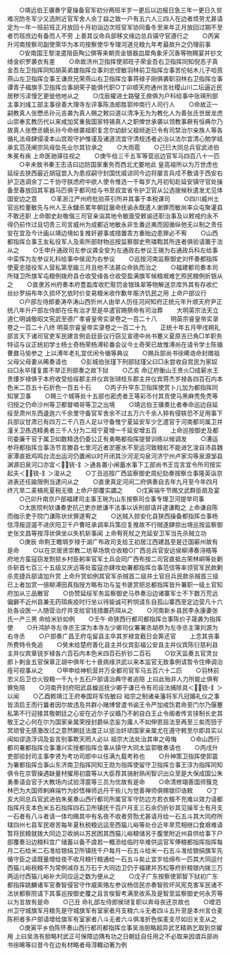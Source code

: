 <!-- { "loadSidebar": true } -->
　　○靖远伯王骥奏宁夏操备官军初分两班半岁一更后以边报日急三年一更日久贫难况防冬军少又选附近官军舍人余丁益之致一户有五六人三四人在边者烦劳尤甚请定为一年一班前班正月放回十月初诣边次班官军协同备冬至来年正月放回过期不至者罚班庶边有备而人不劳  上善其议命兵部移文缘边总兵镇守官遵行之
　　○丙寅升河南按察司副使荣华为本司按察使华专理河道兑粮九年考最故升之仍理前事
　　○安南国王黎浚遣陪臣陶公僎等来朝贡金银器皿犀角象牙沉香等物赐宴并钞文绮金织罗袭衣有差
　　○命故济州卫指挥使郑旺子荣金吾右卫指挥同知倪忞子真金吾左卫指挥同知胡英弟雄指挥佥事刘忠侄敏羽林前卫指挥佥事苦伦帖木儿子哈孩燕山左卫指挥佥事王谦庶兄荣燕山右卫指挥佥事蒋禄子刚俱袭职羽林右卫指挥佥事谭青子福旗手卫指挥佥事胡荣子能俱代职○丁卯顺天府通州言社稷山川二坛逼近民居秽污渎慢乞更徙他地从之
　　○戊辰擢进士路璧王庾俱为户科给事中张瑛刑部主事刘彧工部主事徐善大理寺左评事陈浩郎胜郭仲南行人司行人
　　○命故正一嗣教真人张懋丞孙元吉袭为真人赐之敕曰道以清净无为为教化人为善张氏世居龙虎山崇奉玄教历代以来咸加奖重我国家特锡真人之职俾世承袭以领教事厥有恒典尔乃故真人张懋丞嫡长孙今命继袭祖职复念尔幼龄父祖倾逝已令有司禁治尔亲族人等各循礼法毋肆侵凌本山宫观守护惟谨及诸道流宜守清规违者必治以法尔宜清心勉学祗承玄范茂阐宗风毋坠先业尔其钦承之
　　○大雨雹
　　○己巳大同总兵官武进伯朱冕有疾  上命医驰驿往视之
　　○庚午给三千五军等营巡边官军马四百八十一匹
　　○辛未致书秦王志洁曰边防国家重务而西北尤要地此  皇高祖所以为万世虑也延绥去狭西最近胡寇尝入为患叔嗣守封国忧戚谅同今边将屡言兵戍不敷请于西安右护卫选调余丁二千协守朕虑府中欲人使令惟选一千每岁九月初旬赴延安镇守官处操备至春放回其军器马匹俱于都司给与书至叔宜省令护卫官从公选拨候秋遣发尤见体国安边之意
　　○革浙江严州府批验茶引所并其事于本税课司
　　○四川威州土官巡检董敏先与州人王永讎杀累年朝廷屡命抚谕永既遣人谢罪而敏尚率众屯聚灌县不敢还职  上命御史赵敬偕三司官亲诣其地令敏面受敕谕还职治事及以敕戒约永不得仍前作过且切责三司言威州为成都近地敏永非生番远夷而因循纵弛无以制之责任安在宜及今计画以靖边境如复推奸避事或措置乖方重贻边患罪必不宥
　　○山西都指挥佥事王友私役军人及索所部财物巡按监察御史熊璘鞫其所连者俱验请置于法从之
　　○壬申升通政司左参议龚全安为左通政右参议王锡为右通政兵科左给事中栾恽为左参议礼科给事中侯润为右参议
　　○巡按河南监察御史刘怀奏都指挥使夏忠擅役军人营私第至踰三月且他不法甚众命执而治之
　　○福建都司奏本司所辖卫所旗军屯粮例拨府县仓收受缘各仓收受盈满旗军候粮艰难乞照民粮例折银从之
　　○直隶苏州府奏本府豊盈库收贮赃罚金银珠翠等物解送京库外其有存收纻丝纱罗绢布年久损坏乞依时价变易粮米收作歉年赈济饥民之用  上命户部议行
　　○户部左侍郎姜涛卒涛山西忻州人由举人历任河间知府正统元年升顺天府尹正统八年升户部左侍郎在任有治才至是卒遣官赐祭命有司治葬
　　大明英宗法天立道仁明诚敬昭文宪武至德广孝睿皇帝实录卷之一百二十八
　　明英宗睿皇帝实录卷之一百二十八终
明英宗睿皇帝实录卷之一百二十九
　　正统十年五月甲戌朔礼部言天下诸司官吏军民建言例会廷臣议行窃见宣德中尚书蹇义夏原吉已角□羊职务特诏与议正统初学士杨士奇杨荣杨溥轮番会议今士奇荣已故惟溥尚在请令学士陈循曹鼐马愉参之  上以溥年老礼宜优闲令循等典议
　　○赐兵部尚书徐晞诰命封赠祖父母父母妻从晞奏请也
　　○彭城伯张瑾下刑部狱瑾父曰□永尝收自宫民为家奴曰□永卒瑾复匿不举正刑部奏之故下狱
　　○乙亥  命辽府衡山王贵火□成蕲水王贵熡岁禄俱于本府收受给绥郡主并仪宾张琎桂东郡主并仪宾蒋杰岁禄各四百石内本色米二百五十石折色一百五十石
　　○丙子升罕东卫指挥使赏卜儿加为都指挥同知掌卫事
　　○赐三个城等处十五部也密虎者王等彩币付其贡使马黑麻秃免秃等归授之仍命沙州等卫都督喃哥等卫之出境
　　○靖远伯王骥奏比者奉命巡边自延绥至肃州东西逶迤六千余里守备官军舍余不过五万六千余人猝有侵轶恐不足用事下兵部议甘肃已有四万二千八百人足以守备惟宁夏延安军少乞遣官于河南都司属卫并潼关卫拣选精勇者三千人分为二班宁夏增一千延安增五百
　　上命巡按御史及都司委廉干官于属卫如数精选仍委公正有勇略都指挥提督训练以候调发
　　○漕运参将都指挥佥事汤节言滕县七里河近者淤塞水不至运河致粮舡不能进乞浚自沛县魏家潭直抵鸡鸣台流出运河仍置闸以时开闭其沙河泥沟泉河济宁州卢家沟等泉源邹县渊源旧泉河口亦宜＜锍-釒＞通各置小闸蓄水事下工部尚书王卺言宜令所司按实起夫＜锍-釒＞浚从之
　　○丁丑巡按广西监察御史周纪劾奏按察佥事隆英诣京进表还任踰限例当逮问从之
　　○直隶真定河间二府俱奏自去年九月至今年四月终亢旱二麦槁死夏税无徵  上命户部覆实蠲之
　　○戊寅端午节赐文武群臣扇及宴
　　○己卯升南京户部福建司主事王琬为山东按察司佥事专理卫河提举司事
　　○太医院判钦谦奏吏抗己吏亦摭谦不法事以诉刑部请并逮谦鞫之  上命谦自陈而枷示吏于院门谦陈状伏罪遂宥之
　　○达贼入掠安化县狭西操备都指挥佥事杨信淂报逗遛不进庆阳卫千户曹旺承调率兵策应复推故不行贼遂肆掠出境巡按监察御史张文昌等按淂状俱坐以失机斩事闻  上命宥死杖之充延安卫军当先杀贼立功
　　○庚辰  命荆王瞻堈岁禄于湖广布政司支给王初居江西建昌至是迁国蕲州故有是命
　　○以在京居贤崇教二坊草场筑仓收粮○广西总兵官安远侯柳溥奏浔梧等府地方蛮寇窃发剽掠乡村臣躬率官军土兵会同广西布按二司官直抵古荣林峒等处剿杀斩首七百三十五级又庆远等处蛮寇亦肆攻劫署都指挥佥事范信等率领官军民款剿杀克捷兵部请加升赏  上命升赏如例其官军杀贼首二级并土官目兵民款杀贼首三级已上者加赏一倍柳溥田真指授方略有功与玺书褒赏把总都指挥皆升署职一级土官知府加从三品散官
　　○协赞延绥军务监察御史马恭奏沿边诸寨军士不下数万荒远偏僻不近州县兼无药珥疾疫时行坐以待毙诚可矜悯请东自孤山寨西至定边营凡十六处各设医一人随营治疗并支给官钱措置药珥从之
　　○河南新乡县民李永康妻张氏一产三男  命给米钞如例
　　○壬午  命狭西行都司都指挥佥事陈价子晟袭为指挥使
　　○升鸿胪寺左寺丞王深为本寺左少卿司仪署署丞胡恭为左寺丞主簿刘源为右寺丞
　　○户部奏广昌王府屯留县主卒其岁禄宜截日会筭还官
　　上念其丧事所费特令免追
　　○癸未给楚府善化县主并仪宾彭福公安县主并仪宾陈衍慈利县主并仪宾章锐岁禄各六百石内本色米四百石折钞二百石
　　○钦天监奏五官灵台郎卜剌金五官保章正胡中俱年七十衰病缘洪武以来本监官无致事例请暂令住俸调治痊可视事从之
　　○甲申给神机营并万全都司官军马五百六十二匹
　　○羽林前忠义后卫仓火毁粮一千九十五石户部请治典守者追陪  上曰此殆非人力所能止俱宥罪免陪
　　○河南开封府阳武县蝗巡抚少卿于谦已令有司设法捕除具＜锍-釒＞以闻
　　○乙酉敕靖江王府奉国将军佐敏曰  祖宗之制诸亲藩将军凡冠婚礼仪之事皆湏启王而行曩者因尔故违及共群小赌博曾遣书谕王令严加戒饬君命至门尔乃偃蹇私第不行迎接其敬朝廷之心安在近尔子议婚乃不躬自白王止令阍者传言挟制长史其敬王之心何在尔为国家亲属荣授封爵纵恣妄为庸人不如伸恩屈法至再至三矣而狃于冥顽曾无感激改过之意然朝廷法度正以惩治奸顽国家亲属尤在遵守敕至尔即具实以闻如谬造浮词及妄言别事欺天罔人必以  祖宗大法处治其审之毋悔
　　○命山西行都司署都指挥佥事潘兴实授都指挥佥事从镇守大同太监郭敬奏请也
　　○丙戌升吏部验封司主事李贤为考功司郎中以任满九载考称也
　　○升神策卫指挥使郭震为署都指挥佥事山东济南卫指挥同知王勋为指挥使留守卫指挥佥事王淳为指挥同知俱令在京管操遇缺量材擢用初震等以大臣荐其骑射熟闲智识出众至是大保成国公朱勇奏请会官于大教场内试验淂震等三员为优故有是命
　　○命清修翊善国师簇克林巴为大国师剌麻端竹为妙悟禅师远丹干些儿为觉善禅师俱赐银印诰敕
　　○丁亥大同总兵官武进伯朱冕奏山西行都司所属官军守防边方若衣粮不充难以效力请都指挥月支本色米五石指挥四石卫所镇抚千百户月支三石余仍折钞其见操军士有月支一石者有八斗者请一体均赐其中有名夜不收者劳勚尤甚请月给一石五斗其大同府所辖四州七县军民艰苦每年夏秋税粮远运至西猫儿峪等处仓近年旱荒相继口食艰难请暂将民粮就拨大同边卫收纳以苏民困其西猫儿峪粮储另于腹里附近州县供给事下户部覆奏沿边粮料宜广储蓄以备不虞若一概添给临时卒难供运官军俸粮都指挥指挥每月二石给米二石准给银绢卫所镇抚千户每月一石五斗给米一石五斗准给银绢旗军先循守臣之请既量增给夜不收月粮行粮通给一石五斗矣止宜岁给绵布一匹其大同运付西猫儿峪税粮不为常例减存五万石于大同边卫仍于福建并苏松等府折粮银内拨三万两运付西猫儿峪补大同应运之数为便从之
　　○戊子广东按察使郭智下狱初广东都指挥姚麟诸军官奏智侵官守作威索赂左参议杨信民亦奏智败坏风宪克害军民诸不法状都察院请下其事巡按御史覆之且言俟智考满至收系及是智至监察御史何永芳等以为言故有是命
　　○己丑  命礼部左侍郎侯琎复职以奔母丧还京故也
　　○增泗州卫守城旗军月粮先是守城旗军有室家者月支粮六斗无者四斗五升至是本州言仓麦陈积者多户部请增给旗军有室家者八斗无者六斗俱准折色俟麦支尽如旧关支从之
　　○庚寅平乡伯陈怀奏山西行都司都指挥佥事吴浩胆略超异武艺精熟乞取到京擢用  上曰吴浩有胆略村武正可保障边隅有功之日朝廷自任用之不必取来因谓兵部尚书徐晞等曰昔今在边有材略者毋淂輙动著为例
